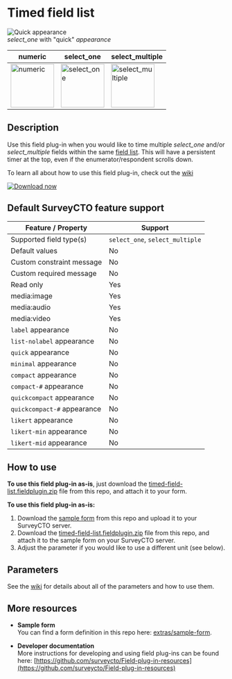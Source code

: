 # Timed field list

![Quick appearance](extras/preview-images/quick.png)  
*select_one* with "quick" *appearance*

| numeric | select_one | select_multiple |
| --- | --- | --- |
| <img src="extras/preview-images/numeric.png" alt="numeric" title="numeric" width="100px"/> | <img src="extras/preview-images/select_one.png" alt="select_one" title="select_one" width="100px"/> | <img src="extras/preview-images/select_multiple.png" alt="select_multiple" title="select_multiple" width="100px"/> |

## Description

Use this field plug-in when you would like to time multiple *select_one* and/or *select_multiple* fields within the same [field list](https://docs.surveycto.com/02-designing-forms/04-sample-forms/05.field-lists.html). This will have a persistent timer at the top, even if the enumerator/respondent scrolls down.

To learn all about how to use this field plug-in, check out the [wiki]()

[![Download now](extras/download-button.png)](https://github.com/surveycto/timed-field-list/raw/master/timed-field-list.fieldplugin.zip)

## Default SurveyCTO feature support

| Feature / Property | Support |
| --- | --- |
| Supported field type(s) | `select_one`, `select_multiple`|
| Default values | No |
| Custom constraint message | No |
| Custom required message | No |
| Read only | Yes |
| media:image | Yes |
| media:audio | Yes |
| media:video | Yes |
| `label` appearance | No |
| `list-nolabel` appearance | No |
| `quick` appearance | No |
| `minimal` appearance | No |
| `compact` appearance | No |
| `compact-#` appearance | No |
| `quickcompact` appearance | No |
| `quickcompact-#` appearance | No |
| `likert` appearance | No |
| `likert-min` appearance | No  |
| `likert-mid` appearance | No |

## How to use

**To use this field plug-in as-is**, just download the [timed-field-list.fieldplugin.zip](https://github.com/surveycto/timed-field-list/raw/master/timed-field-list.fieldplugin.zip) file from this repo, and attach it to your form.

**To use this field plug-in as-is:**

1. Download the [sample form](extras/sample-form) from this repo and upload it to your SurveyCTO server.
1. Download the [timed-field-list.fieldplugin.zip](https://github.com/surveycto/timed-field-list/raw/master/timed-field-list.fieldplugin.zip) file from this repo, and attach it to the sample form on your SurveyCTO server.
1. Adjust the parameter if you would like to use a different unit (see below).

## Parameters
See the [wiki]() for details about all of the parameters and how to use them.

## More resources

* **Sample form**  
You can find a form definition in this repo here: [extras/sample-form](extras/sample-form).

* **Developer documentation**  
More instructions for developing and using field plug-ins can be found here: [https://github.com/surveycto/Field-plug-in-resources](https://github.com/surveycto/Field-plug-in-resources)
